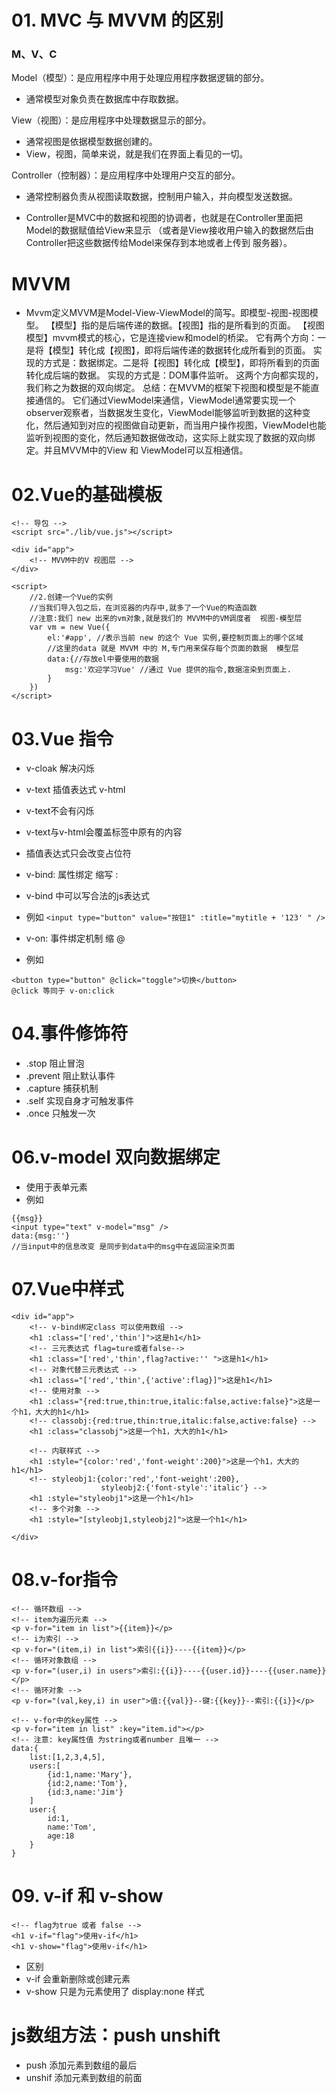 # 01. MVC 与 MVVM 的区别
### M、V、C
Model（模型）：是应用程序中用于处理应用程序数据逻辑的部分。
+ 通常模型对象负责在数据库中存取数据。

View（视图）：是应用程序中处理数据显示的部分。
+ 通常视图是依据模型数据创建的。
+ View，视图，简单来说，就是我们在界面上看见的一切。

Controller（控制器）：是应用程序中处理用户交互的部分。
+ 通常控制器负责从视图读取数据，控制用户输入，并向模型发送数据。

+ Controller是MVC中的数据和视图的协调者，也就是在Controller里面把Model的数据赋值给View来显示
（或者是View接收用户输入的数据然后由Controller把这些数据传给Model来保存到本地或者上传到
服务器）。

# MVVM
+ Mvvm定义MVVM是Model-View-ViewModel的简写。即模型-视图-视图模型。
【模型】指的是后端传递的数据。【视图】指的是所看到的页面。
【视图模型】mvvm模式的核心，它是连接view和model的桥梁。
它有两个方向：一是将【模型】转化成【视图】，即将后端传递的数据转化成所看到的页面。
实现的方式是：数据绑定。二是将【视图】转化成【模型】，即将所看到的页面转化成后端的数据。
实现的方式是：DOM事件监听。
这两个方向都实现的，我们称之为数据的双向绑定。
总结：在MVVM的框架下视图和模型是不能直接通信的。
它们通过ViewModel来通信，ViewModel通常要实现一个observer观察者，当数据发生变化，ViewModel能够监听到数据的这种变化，然后通知到对应的视图做自动更新，而当用户操作视图，ViewModel也能监听到视图的变化，然后通知数据做改动，这实际上就实现了数据的双向绑定。并且MVVM中的View
和 ViewModel可以互相通信。

# 02.Vue的基础模板
```
<!-- 导包 -->
<script src="./lib/vue.js"></script>

<div id="app">
	<!-- MVVM中的V 视图层 -->
</div>

<script>
	//2.创建一个Vue的实例
	//当我们导入包之后，在浏览器的内存中,就多了一个Vue的构造函数
	//注意:我们 new 出来的vm对象,就是我们的 MVVM中的VM调度者  视图-模型层
	var vm = new Vue({
		el:'#app', //表示当前 new 的这个 Vue 实例,要控制页面上的哪个区域
		//这里的data 就是 MVVM 中的 M,专门用来保存每个页面的数据  模型层
		data:{//存放el中要使用的数据
			msg:'欢迎学习Vue' //通过 Vue 提供的指令,数据渲染到页面上.
		}
	})
</script>
```
# 03.Vue 指令
+ v-cloak 解决闪烁
+ v-text 插值表达式 v-html
+ v-text不会有闪烁
+ v-text与v-html会覆盖标签中原有的内容
+ 插值表达式只会改变占位符

+ v-bind: 属性绑定 缩写 :
+ v-bind 中可以写合法的js表达式
+ 例如
`<input type="button" value="按钮1" :title="mytitle + '123' " />`
+ v-on: 事件绑定机制 缩 @
+ 例如
```
<button type="button" @click="toggle">切换</button>
@click 等同于 v-on:click
```

# 04.事件修饰符
+ .stop 阻止冒泡
+ .prevent 阻止默认事件
+ .capture 捕获机制
+ .self 实现自身才可触发事件
+ .once 只触发一次

# 06.v-model 双向数据绑定
+ 使用于表单元素
+ 例如
```
{{msg}}
<input type="text" v-model="msg" />
data:{msg:''}
//当input中的信息改变 是同步到data中的msg中在返回渲染页面
```
# 07.Vue中样式

```
<div id="app">
	<!-- v-bind绑定class 可以使用数组 -->
	<h1 :class="['red','thin']">这是h1</h1>
	<!-- 三元表达式 flag=ture或者false-->
	<h1 :class="['red','thin',flag?active:'' ">这是h1</h1>
	<!-- 对象代替三元表达式 -->
	<h1 :class="['red','thin',{'active':flag}]">这是h1</h1>
	<!-- 使用对象 -->
	<h1 :class="{red:true,thin:true,italic:false,active:false}">这是一个h1，大大的h1</h1>
	<!-- classobj:{red:true,thin:true,italic:false,active:false} -->
	<h1 :class="classobj">这是一个h1，大大的h1</h1>

	<!-- 内联样式 -->
	<h1 :style="{color:'red','font-weight':200}">这是一个h1，大大的h1</h1>
	<!-- styleobj1:{color:'red','font-weight':200},
					styleobj2:{'font-style':'italic'} -->
	<h1 :style="styleobj1">这是一个h1</h1>
	<!-- 多个对象 -->
	<h1 :style="[styleobj1,styleobj2]">这是一个h1</h1>

</div>
```
# 08.v-for指令
```
<!-- 循环数组 -->
<!-- item为遍历元素 -->
<p v-for="item in list">{{item}}</p>
<!-- i为索引 -->
<p v-for="(item,i) in list">索引{{i}}----{{item}}</p>
<!-- 循环对象数组 -->
<p v-for="(user,i) in users">索引:{{i}}----{{user.id}}----{{user.name}}</p>
<!-- 循环对象 -->
<p v-for="(val,key,i) in user">值:{{val}}--键:{{key}}--索引:{{i}}</p>

<!-- v-for中的key属性 -->
<p v-for="item in list" :key="item.id"></p>
<!-- 注意: key属性值 为string或者number 且唯一 -->
data:{
	list:[1,2,3,4,5],
	users:[
		{id:1,name:'Mary'},
		{id:2,name:'Tom'},
		{id:3,name:'Jim'}
	]
	user:{
		id:1,
		name:'Tom',
		age:18
	}
}
```

# 09. v-if 和 v-show

```
<!-- flag为true 或者 false -->
<h1 v-if="flag">使用v-if</h1>
<h1 v-show="flag">使用v-if</h1>

```
+ 区别
 + v-if 会重新删除或创建元素
 + v-show 只是为元素使用了 display:none 样式

# js数组方法：push  unshift
+ push 添加元素到数组的最后
+ unshif 添加元素到数组的前面